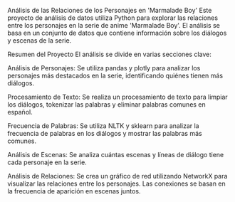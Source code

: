 Análisis de las Relaciones de los Personajes en 'Marmalade Boy'
Este proyecto de análisis de datos utiliza Python para explorar las relaciones entre los personajes en la serie de anime 'Marmalade Boy'. El análisis se basa en un conjunto de datos que contiene información sobre los diálogos y escenas de la serie.

Resumen del Proyecto
El análisis se divide en varias secciones clave:

Análisis de Personajes: Se utiliza pandas y plotly para analizar los personajes más destacados en la serie, identificando quiénes tienen más diálogos.

Procesamiento de Texto: Se realiza un procesamiento de texto para limpiar los diálogos, tokenizar las palabras y eliminar palabras comunes en español.

Frecuencia de Palabras: Se utiliza NLTK y sklearn para analizar la frecuencia de palabras en los diálogos y mostrar las palabras más comunes.

Análisis de Escenas: Se analiza cuántas escenas y líneas de diálogo tiene cada personaje en la serie.

Análisis de Relaciones: Se crea un gráfico de red utilizando NetworkX para visualizar las relaciones entre los personajes. Las conexiones se basan en la frecuencia de aparición en escenas juntos.
